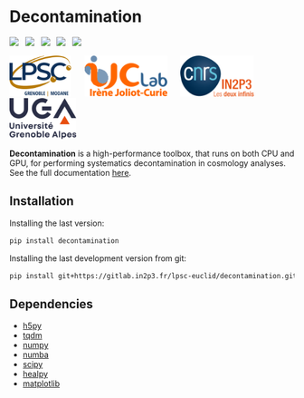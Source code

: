 Decontamination
===============

[![][License img]][License]
&nbsp;
[![][MainRepo img]][MainRepo]
&nbsp;
[![][CodeCoverage img]][CodeCoverage]
&nbsp;
[![][CodeQuality img]][CodeQuality]
&nbsp;
[![][CodeLines img]][CodeLines]

<a href="http://lpsc.in2p3.fr/"              target="_blank"><img src="./doc/_html_static/logo_lpsc.svg" alt="LPSC" height="72" /></a>
&nbsp;&nbsp;&nbsp;&nbsp;
<a href="https://www.ijclab.in2p3.fr/"       target="_blank"><img src="./doc/_html_static/logo_ijclab.svg" alt="IJCLab" height="72" /></a>
&nbsp;&nbsp;&nbsp;&nbsp;
<a href="http://www.in2p3.fr/"               target="_blank"><img src="./doc/_html_static/logo_in2p3.svg" alt="IN2P3" height="72" /></a>
&nbsp;&nbsp;&nbsp;&nbsp;
<a href="http://www.univ-grenoble-alpes.fr/" target="_blank"><img src="./doc/_html_static/logo_uga.svg" alt="UGA" height="72" /></a>

**Decontamination** is a high-performance toolbox, that runs on both CPU and GPU, for performing systematics decontamination in cosmology analyses. See the full documentation [here]().

Installation
------------

Installing the last version:

```bash
pip install decontamination
```

Installing the last development version from git:

```bash
pip install git+https://gitlab.in2p3.fr/lpsc-euclid/decontamination.git
```

Dependencies
------------

* [h5py](https://www.h5py.org/)
* [tqdm](https://tqdm.github.io/)
* [numpy](https://numpy.org/)
* [numba](https://numba.pydata.org/)
* [scipy](https://scipy.org/)
* [healpy](https://healpy.readthedocs.io/)
* [matplotlib](https://matplotlib.org/)

[License]:http://www.cecill.info/licences/Licence_CeCILL-C_V1-en.txt
[License img]:https://img.shields.io/badge/license-CeCILL--C-blue.svg

[MainRepo]:https://gitlab.in2p3.fr/lpsc-euclid/decontamination
[MainRepo img]:https://img.shields.io/badge/repo-gitlab.in2p3.fr-success

[CodeCoverage]:https://sonarqube.in2p3.fr/dashboard?id=decontamination-key
[CodeCoverage img]:https://sonarqube.in2p3.fr/api/project_badges/measure?project=decontamination-key&metric=coverage&token=sqb_70baaf7c87542fe8555d5bd23fdb95bfaf848b37

[CodeQuality]:https://sonarqube.in2p3.fr/dashboard?id=decontamination-key
[CodeQuality img]:https://sonarqube.in2p3.fr/api/project_badges/measure?project=decontamination-key&metric=alert_status&token=sqb_70baaf7c87542fe8555d5bd23fdb95bfaf848b37

[CodeLines]:https://sonarqube.in2p3.fr/dashboard?id=decontamination-key
[CodeLines img]:https://sonarqube.in2p3.fr/api/project_badges/measure?project=decontamination-key&metric=ncloc&token=sqb_70baaf7c87542fe8555d5bd23fdb95bfaf848b37
